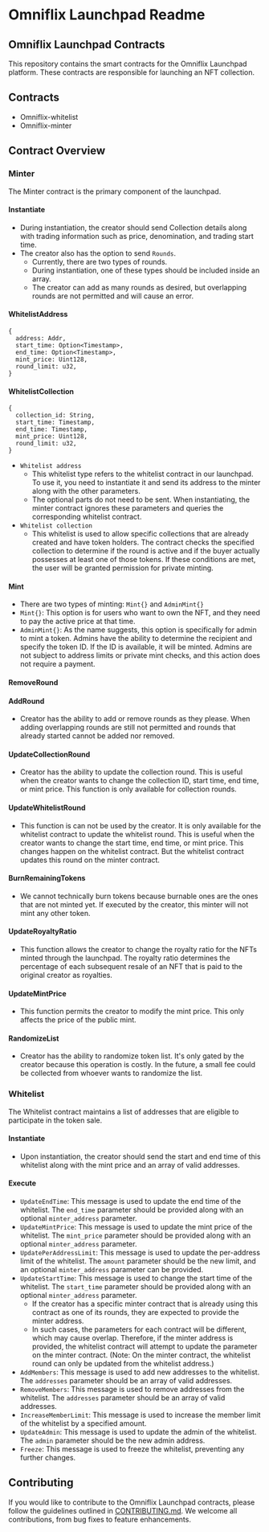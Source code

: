 # Omniflix Launchpad Readme

## Omniflix Launchpad Contracts

This repository contains the smart contracts for the Omniflix Launchpad platform. These contracts are responsible for launching an NFT collection.

## Contracts

- Omniflix-whitelist
- Omniflix-minter

## Contract Overview

### Minter

The Minter contract is the primary component of the launchpad.

#### Instantiate

- During instantiation, the creator should send Collection details along with trading information such as price, denomination, and trading start time.
- The creator also has the option to send `Rounds`.
    - Currently, there are two types of rounds.
    - During instantiation, one of these types should be included inside an array.
    - The creator can add as many rounds as desired, but overlapping rounds are not permitted and will cause an error.

#### WhitelistAddress
``` 
{
  address: Addr,
  start_time: Option<Timestamp>,
  end_time: Option<Timestamp>,
  mint_price: Uint128,
  round_limit: u32,
}
```

#### WhitelistCollection
```
{
  collection_id: String,
  start_time: Timestamp,
  end_time: Timestamp,
  mint_price: Uint128,
  round_limit: u32,
}
```

- `Whitelist address`
    - This whitelist type refers to the whitelist contract in our launchpad. To use it, you need to instantiate it and send its address to the minter along with the other parameters.
    - The optional parts do not need to be sent. When instantiating, the minter contract ignores these parameters and queries the corresponding whitelist contract.
- `Whitelist collection`
    - This whitelist is used to allow specific collections that are already created and have token holders. The contract checks the specified collection to determine if the round is active and if the buyer actually possesses at least one of those tokens. If these conditions are met, the user will be granted permission for private minting.

#### Mint

- There are two types of minting: `Mint{}` and `AdminMint{}`
- `Mint{}`: This option is for users who want to own the NFT, and they need to pay the active price at that time.
- `AdminMint{}`: As the name suggests, this option is specifically for admin to mint a token. Admins have the ability to determine the recipient and specify the token ID. If the ID is available, it will be minted. Admins are not subject to address limits or private mint checks, and this action does not require a payment.

#### RemoveRound

#### AddRound

- Creator has the ability to add or remove rounds as they please. When adding overlapping rounds are still not permitted and rounds that already started cannot be added nor removed.

#### UpdateCollectionRound
- Creator has the ability to update the collection round. This is useful when the creator wants to change the collection ID, start time, end time, or mint price. This function is only available for collection rounds.

#### UpdateWhitelistRound
- This function is can not be used by the creator. It is only available for the whitelist contract to update the whitelist round. This is useful when the creator wants to change the start time, end time, or mint price. This changes happen on the whitelist contract. But the whitelist contract updates this round on the minter contract.

#### BurnRemainingTokens

- We cannot technically burn tokens because burnable ones are the ones that are not minted yet. If executed by the creator, this minter will not mint any other token.

#### UpdateRoyaltyRatio
- This function allows the creator to change the royalty ratio for the NFTs minted through the launchpad. The royalty ratio determines the percentage of each subsequent resale of an NFT that is paid to the original creator as royalties. 

#### UpdateMintPrice
- This function permits the creator to modify the mint price. This only affects the price of the public mint.

#### RandomizeList

- Creator has the ability to randomize token list. It's only gated by the creator because this operation is costly. In the future, a small fee could be collected from whoever wants to randomize the list.

### Whitelist

The Whitelist contract maintains a list of addresses that are eligible to participate in the token sale.

#### Instantiate

- Upon instantiation, the creator should send the start and end time of this whitelist along with the mint price and an array of valid addresses.

#### Execute

- `UpdateEndTime`: This message is used to update the end time of the whitelist. The `end_time` parameter should be provided along with an optional `minter_address` parameter.
- `UpdateMintPrice`: This message is used to update the mint price of the whitelist. The `mint_price` parameter should be provided along with an optional `minter_address` parameter.
- `UpdatePerAddressLimit`: This message is used to update the per-address limit of the whitelist. The `amount` parameter should be the new limit, and an optional `minter_address` parameter can be provided.
- `UpdateStartTime`: This message is used to change the start time of the whitelist. The `start_time` parameter should be provided along with an optional `minter_address` parameter.
    - If the creator has a specific minter contract that is already using this contract as one of its rounds, they are expected to provide the minter address.
    - In such cases, the parameters for each contract will be different, which may cause overlap. Therefore, if the minter address is provided, the whitelist contract will attempt to update the parameter on the minter contract. (Note: On the minter contract, the whitelist round can only be updated from the whitelist address.)
- `AddMembers`: This message is used to add new addresses to the whitelist. The `addresses` parameter should be an array of valid addresses.
- `RemoveMembers`: This message is used to remove addresses from the whitelist. The `addresses` parameter should be an array of valid addresses.
- `IncreaseMemberLimit`: This message is used to increase the member limit of the whitelist by a specified amount.
- `UpdateAdmin`: This message is used to update the admin of the whitelist. The `admin` parameter should be the new admin address.
- `Freeze`: This message is used to freeze the whitelist, preventing any further changes.

## Contributing

If you would like to contribute to the Omniflix Launchpad contracts, please follow the guidelines outlined in [CONTRIBUTING.md](http://contributing.md/). We welcome all contributions, from bug fixes to feature enhancements.